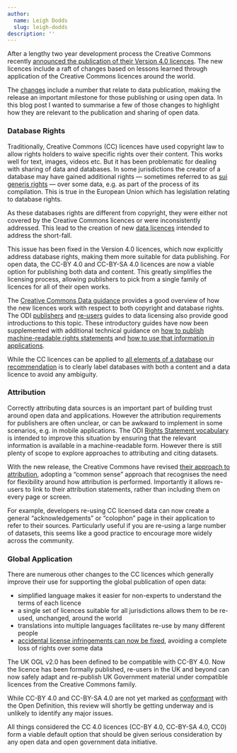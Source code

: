 ```yaml
---
author:
  name: Leigh Dodds
  slug: leigh-dodds
description: ''
---
```


<p>After a lengthy two year development process the Creative Commons recently <a rel="external" href="https://creativecommons.org/weblog/entry/40768">announced the publication of their Version 4.0 licences</a>. The new licences include a raft of changes based on lessons learned through application of the Creative Commons licences around the world.</p>

<p>The <a rel="external" href="http://creativecommons.org/Version4">changes</a> include a number that relate to data publication, making the release an important milestone for those publishing or using open data. In this blog post I wanted to summarise a few of those changes to highlight how they are relevant to the publication and sharing of open data.</p>

<h3>Database Rights</h3>

<p>Traditionally, Creative Commons (CC) licences have used copyright law to allow rights holders to waive specific rights over their content. This works well for text, images, videos etc. But it has been problematic for dealing with sharing of data and databases. In some jurisdictions the creator of a database may have gained additional rights — sometimes referred to as <a rel="external" href="http://wiki.creativecommons.org/Frequently_Asked_Questions#What_are_sui_generis_database_rights.3F">sui generis rights</a> — over some data, e.g. as part of the process of its compilation. This is true in the European Union which has legislation relating to database rights.</p>

<p>As these databases rights are different from copyright, they were either not covered by the Creative Commons licences or were inconsistently addressed. This lead to the creation of new <a rel="external" href="http://opendatacommons.org/">data licences</a> intended to address the short-fall.</p>

<p>This issue has been fixed in the Version 4.0 licences, which now explicitly address database rights, making them more suitable for data publishing. For open data, the CC-BY 4.0 and CC-BY-SA 4.0 licences are now a viable option for publishing both data and content. This greatly simplifies the licensing process, allowing publishers to pick from a single family of licences for all of their open works. </p>

<p>The <a rel="external" href="http://wiki.creativecommons.org/Data">Creative Commons Data guidance</a> provides a good overview of how the new licences work with respect to both copyright and database rights. The ODI <a rel="external" href="http://theodi.org/guides/publishers-guide-open-data-licensing">publishers</a> and <a rel="external" href="http://theodi.org/guides/reusers-guide-open-data-licensing">re-users</a> guides to data licensing also provide good introductions to this topic. These introductory guides have now been supplemented with additional technical guidance on <a rel="external" href="http://theodi.org/guides/publishers-guide-to-the-open-data-rights-statement-vocabulary">how to publish machine-readable rights statements</a> and <a rel="external" href="http://theodi.org/guides/odrs-reusers-guide">how to use that information in applications</a>.</p>

<p>While the CC licences can be applied to <a rel="external" href="http://wiki.creativecommons.org/Data#Which_components_of_databases_are_protected_by_copyright.3F">all elements of a database</a> our <a rel="external" href="http://theodi.org/guides/publishers-guide-to-the-open-data-rights-statement-vocabulary">recommendation</a> is to clearly label databases with both a content and a data licence to avoid any ambiguity.</p>

<h3>Attribution</h3>

<p>Correctly attributing data sources is an important part of building trust around open data and applications. However the attribution requirements for publishers are often unclear, or can be awkward to implement in some scenarios, e.g. in mobile applications. The ODI <a rel="external" href="http://schema.theodi.org/odrs/">Rights Statement vocabulary</a> is intended to improve this situation by ensuring that the relevant information is available in a machine-readable form. However there is still plenty of scope to explore approaches to attributing and citing datasets.</p>

<p>With the new release, the Creative Commons have revised <a rel="external" href="http://wiki.creativecommons.org/Frequently_Asked_Questions#How_do_I_properly_attribute_material_offered_under_a_Creative_Commons_license.3F">their approach to attribution</a>, adopting a &ldquo;common sense&rdquo; approach that recognises the need for flexibility around how attribution is performed. Importantly it allows re-users to link to their attribution statements, rather than including them on every page or screen. </p>

<p>For example, developers re-using CC licensed data can now create a general &ldquo;acknowledgements&rdquo; or &ldquo;colophon&rdquo; page in their application to refer to their sources. Particularly useful if you are re-using a large number of datasets, this seems like a good practice to encourage more widely across the community.</p>

<h3>Global Application</h3>

<p>There are numerous other changes to the CC licences which generally improve their use for supporting the global publication of open data:</p>

<ul>
  <li>simplified language makes it easier for non-experts to understand the terms of each licence</li>
  <li>a single set of licences suitable for all jurisdictions allows them to be re-used, unchanged, around the world</li>
  <li>translations into multiple languages facilitates re-use by many different people</li>
  <li><a rel="external" href="http://wiki.creativecommons.org/Frequently_Asked_Questions#How_can_I_lose_my_rights_under_a_Creative_Commons_license.3F_If_that_happens.2C_how_do_I_get_them_back.3F">accidental license infringements can now be fixed</a>, avoiding a complete loss of rights over some data</li>
</ul>

<p>The UK OGL v2.0 has been defined to be compatible with CC-BY 4.0. Now the licence has been formally published, re-users in the UK and beyond can now safely adapt and re-publish UK Government material under compatible licences from the Creative Commons family.</p>

<p>While CC-BY 4.0 and CC-BY-SA 4.0 are not yet marked as <a rel="external" href="http://opendefinition.org/licenses/">conformant</a> with the Open Definition, this review will shortly be getting underway and is unlikely to identify any major issues.</p>

<p>All things considered the CC 4.0 licences (CC-BY 4.0, CC-BY-SA 4.0, CC0) form a viable default option that should be given serious consideration by any open data and open government data initiative.</p>
